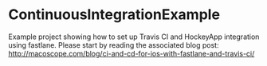 # ContinuousIntegrationExample

Example project showing how to set up Travis CI and HockeyApp integration using fastlane. Please start by reading the associated blog post: http://macoscope.com/blog/ci-and-cd-for-ios-with-fastlane-and-travis-ci/
